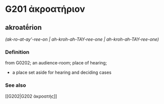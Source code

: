 # G201 ἀκροατήριον

## akroatḗrion

_(ak-ro-at-ay'-ree-on | ah-kroh-ah-TAY-ree-one | ah-kroh-ah-TAY-ree-one)_

### Definition

from G0202; an audience-room; place of hearing; 

- a place set aside for hearing and deciding cases

### See also

[[G202|G202 ἀκροατής]]

